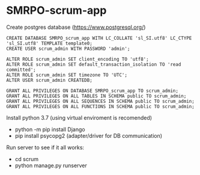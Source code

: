 # SMRPO-scrum-app

Create postgres database (https://www.postgresql.org/)

```
CREATE DATABASE SMRPO_scrum_app WITH LC_COLLATE 'sl_SI.utf8' LC_CTYPE 'sl_SI.utf8' TEMPLATE template0;
CREATE USER scrum_admin WITH PASSWORD 'admin';

ALTER ROLE scrum_admin SET client_encoding TO 'utf8';
ALTER ROLE scrum_admin SET default_transaction_isolation TO 'read committed';
ALTER ROLE scrum_admin SET timezone TO 'UTC';
ALTER USER scrum_admin CREATEDB;

GRANT ALL PRIVILEGES ON DATABASE SMRPO_scrum_app TO scrum_admin;
GRANT ALL PRIVILEGES ON ALL TABLES IN SCHEMA public TO scrum_admin;
GRANT ALL PRIVILEGES ON ALL SEQUENCES IN SCHEMA public TO scrum_admin;
GRANT ALL PRIVILEGES ON ALL FUNCTIONS IN SCHEMA public TO scrum_admin;
```
Install python 3.7 (using virtual enviroment is recomended)

* python -m pip install Django
* pip install psycopg2 (adapter/driver for DB communication)

Run server to see if it all works:
* cd scrum
* python manage.py runserver